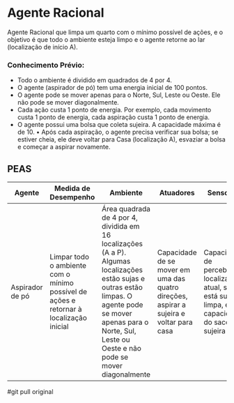 # Agente Racional

Agente Racional que limpa um quarto com o mínimo possível de ações, e o objetivo é que todo o ambiente esteja limpo e o agente retorne ao lar (localização de início A).

### Conhecimento Prévio: 
- Todo o ambiente é dividido em quadrados de 4 por 4. 
- O agente (aspirador de pó) tem uma energia inicial de 100 pontos. 
- O agente pode se mover apenas para o Norte, Sul, Leste ou Oeste. Ele não pode se  mover diagonalmente. 
- Cada ação custa 1 ponto de energia. Por exemplo, cada movimento custa 1 ponto de energia, cada aspiração custa 1 ponto de energia. 
- O agente possui uma bolsa que coleta sujeira. A capacidade máxima é de 10. • Após cada aspiração, o agente precisa verificar sua bolsa; se estiver cheia, ele deve  voltar para Casa (localização A), esvaziar a bolsa e começar a aspirar novamente.

## PEAS

| Agente | Medida de Desempenho | Ambiente | Atuadores | Sensores |
|--------|----------------------|----------|-----------|----------|
| Aspirador de pó | Limpar todo o ambiente com o mínimo possível de ações e retornar à localização inicial | Área quadrada de 4 por 4, dividida em 16 localizações (A a P). Algumas localizações estão sujas e outras estão limpas. O agente pode se mover apenas para o Norte, Sul, Leste ou Oeste e não pode se mover diagonalmente | Capacidade de se mover em uma das quatro direções, aspirar a sujeira e voltar para casa | Capacidade de perceber a localização atual, se ela está suja ou limpa, e a capacidade do saco de sujeira |


#git pull original <nome-branch>

